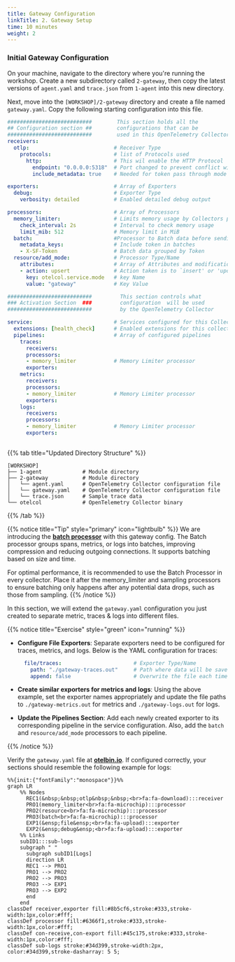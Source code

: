 ```yaml
---
title: Gateway Configuration
linkTitle: 2. Gateway Setup
time: 10 minutes
weight: 2
---
```


### Initial Gateway Configuration

On your machine, navigate to the directory where you're running the workshop. Create a new subdirectory called `2-gateway`, then copy the latest versions of `agent.yaml` and `trace.json` from `1-agent` into this new directory.

Next, move into the `[WORKSHOP]/2-gateway` directory and create a file named `gateway.yaml`. Copy the following starting configuration into this file.

```yaml
###########################        This section holds all the
## Configuration section ##        configurations that can be 
###########################        used in this OpenTelemetry Collector
receivers:
  otlp:                           # Receiver Type
    protocols:                    # list of Protocols used 
      http:                       # This wil enable the HTTP Protocol
        endpoint: "0.0.0.0:5318"  # Port changed to prevent conflict with agent !!!
        include_metadata: true    # Needed for token pass through mode

exporters:                        # Array of Exporters
  debug:                          # Exporter Type
    verbosity: detailed           # Enabled detailed debug output

processors:                       # Array of Processors
  memory_limiter:                 # Limits memory usage by Collectors pipeline
    check_interval: 2s            # Interval to check memory usage
    limit_mib: 512                # Memory limit in MiB
  batch:                          #Processor to Batch data before sending
    metadata_keys:                # Include token in batches
    - X-SF-Token                  # Batch data grouped by Token
  resource/add_mode:              # Processor Type/Name
    attributes:                   # Array of Attributes and modifications
    - action: upsert              # Action taken is to `insert' or 'update' a key
      key: otelcol.service.mode   # key Name
      value: "gateway"            # Key Value

###########################         This section controls what
### Activation Section  ###         configuration  will be used  
###########################         by the OpenTelemetry Collector

service:                          # Services configured for this Collector
  extensions: [health_check]      # Enabled extensions for this collector   
  pipelines:                      # Array of configured pipelines  
    traces:
      receivers:
      processors:
      - memory_limiter            # Memory Limiter processor                
      exporters:
    metrics:
      receivers:
      processors:
      - memory_limiter            # Memory Limiter processor
      exporters:
    logs:
      receivers:
      processors:
      - memory_limiter            # Memory Limiter processor
      exporters:
​
```

{{% tab title="Updated Directory Structure" %}}

```text
[WORKSHOP]
├── 1-agent             # Module directory
├── 2-gateway           # Module directory
│   └── agent.yaml      # OpenTelemetry Collector configuration file
│   └── gateway.yaml    # OpenTelemetry Collector configuration file
│   └── trace.json      # Sample trace data
└── otelcol             # OpenTelemetry Collector binary
```

{{% /tab %}}

{{% notice title="Tip" style="primary" icon="lightbulb" %}}
We are introducing the [**batch processor**](https://github.com/open-telemetry/opentelemetry-collector/blob/main/processor/batchprocessor/README.md) with this gateway config. The Batch processor groups spans, metrics, or logs into batches, improving compression and reducing outgoing connections. It supports batching based on size and time.

For optimal performance, it is recommended to use the Batch Processor in every collector. Place it after the memory_limiter and sampling processors to ensure batching only happens after any potential data drops, such as those from sampling.
{{% /notice %}}

In this section, we will extend the `gateway.yaml` configuration you just created to separate metric, traces & logs into different files.

{{% notice title="Exercise" style="green" icon="running" %}}

- **Configure File Exporters**: Separate exporters need to be configured for traces, metrics, and logs. Below is the YAML configuration for traces:

  ```yaml
    file/traces:                       # Exporter Type/Name
      path: "./gateway-traces.out"     # Path where data will be saved in OTLP json format
      append: false                    # Overwrite the file each time
  ```

- **Create similar exporters for metrics and logs**: Using the above example, set the exporter names appropriately and update the file paths to `./gateway-metrics.out` for metrics and `./gateway-logs.out` for logs.
- **Update the Pipelines Section**: Add each newly created exporter to its corresponding pipeline in the service configuration. Also, add the `batch` and `resource/add_mode` processors to each pipeline.

{{% /notice %}}

Verify the `gateway.yaml` file at [**otelbin.io**](https://www.otelbin.io/). If configured correctly, your sections should resemble the following example for logs:

```mermaid
%%{init:{"fontFamily":"monospace"}}%%
graph LR
    %% Nodes
      REC1(&nbsp;&nbsp;otlp&nbsp;&nbsp;<br>fa:fa-download):::receiver
      PRO1(memory_limiter<br>fa:fa-microchip):::processor
      PRO2(resource<br>fa:fa-microchip):::processor
      PRO3(batch<br>fa:fa-microchip):::processor
      EXP1(&ensp;file&ensp;<br>fa:fa-upload):::exporter
      EXP2(&ensp;debug&ensp;<br>fa:fa-upload):::exporter
    %% Links
    subID1:::sub-logs
    subgraph " "
      subgraph subID1[Logs]
      direction LR
      REC1 --> PRO1
      PRO1 --> PRO2
      PRO2 --> PRO3
      PRO3 --> EXP1
      PRO3 --> EXP2
      end
    end
classDef receiver,exporter fill:#8b5cf6,stroke:#333,stroke-width:1px,color:#fff;
classDef processor fill:#6366f1,stroke:#333,stroke-width:1px,color:#fff;
classDef con-receive,con-export fill:#45c175,stroke:#333,stroke-width:1px,color:#fff;
classDef sub-logs stroke:#34d399,stroke-width:2px, color:#34d399,stroke-dasharray: 5 5;
```

<!--[otelbin-logs](../images/gateway-2-1-logs.png?width=50vw)-->

